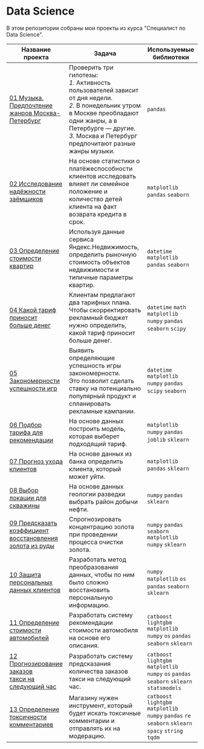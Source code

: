 # Data Science

В этом репозитории собраны мои проекты из курса "Специалист по Data Science".

Название проекта | Задача | Используемые библиотеки
--- | --- | ---
[01 Музыка. Предпочтение <br> жанров Москва-Петербург](https://github.com/NistratovR/yap/tree/main/01_%D0%9C%D1%83%D0%B7%D1%8B%D0%BA%D0%B0_%D0%9F%D1%80%D0%B5%D0%B4%D0%BF%D0%BE%D1%87%D1%82%D0%B5%D0%BD%D0%B8%D0%B5_%D0%B6%D0%B0%D0%BD%D1%80%D0%BE%D0%B2_%D0%9C%D0%BE%D1%81%D0%BA%D0%B2%D0%B0_%D0%9F%D0%B5%D1%82%D0%B5%D1%80%D0%B1%D1%83%D1%80%D0%B3) | <div> Проверить три гипотезы: <br> _1._ Активность пользователей зависит от дня недели. <br> _2._ В понедельник утром в Москве преобладают одни жанры, а в Петербурге — другие. <br> _3._ Москва и Петербург предпочитают разные жанры музыки. </div> | `pandas`
[02 Исследование надёжности <br> заёмщиков](https://github.com/NistratovR/yap/tree/main/02_%D0%98%D1%81%D1%81%D0%BB%D0%B5%D0%B4%D0%BE%D0%B2%D0%B0%D0%BD%D0%B8%D0%B5_%D0%BD%D0%B0%D0%B4%D1%91%D0%B6%D0%BD%D0%BE%D1%81%D1%82%D0%B8_%D0%B7%D0%B0%D1%91%D0%BC%D1%89%D0%B8%D0%BA%D0%BE%D0%B2) | <div> На основе статистики о платёжеспособности клиентов исследовать влияет ли семейное положение и количество детей клиента на факт возврата кредита в срок. </div> | `matplotlib` `pandas` `seaborn`
[03 Определение стоимости <br> квартир](https://github.com/NistratovR/yap/tree/main/03_%D0%9E%D0%BF%D1%80%D0%B5%D0%B4%D0%B5%D0%BB%D0%B5%D0%BD%D0%B8%D0%B5_%D1%81%D1%82%D0%BE%D0%B8%D0%BC%D0%BE%D1%81%D1%82%D0%B8_%D0%BA%D0%B2%D0%B0%D1%80%D1%82%D0%B8%D1%80) | <div> Используя данные сервиса Яндекс.Недвижимость, определить рыночную стоимость объектов недвижимости и типичные параметры квартир. </div> | `datetime` `matplotlib` `pandas` `seaborn`
[04 Какой тариф приносит <br> больше денег](https://github.com/NistratovR/yap/tree/main/04_%D0%9A%D0%B0%D0%BA%D0%BE%D0%B9_%D1%82%D0%B0%D1%80%D0%B8%D1%84_%D0%BF%D1%80%D0%B8%D0%BD%D0%BE%D1%81%D0%B8%D1%82_%D0%B1%D0%BE%D0%BB%D1%8C%D1%88%D0%B5_%D0%B4%D0%B5%D0%BD%D0%B5%D0%B3) | <div> Клиентам предлагают два тарифных плана. <br>Чтобы скорректировать рекламный бюджет нужно определить, какой тариф приносит больше денег. </div> | `datetime` `math` `matplotlib` `numpy` `pandas` `seaborn` `scipy`
[05 Закономерности <br> успешности игр](https://github.com/NistratovR/yap/tree/main/05_%D0%97%D0%B0%D0%BA%D0%BE%D0%BD%D0%BE%D0%BC%D0%B5%D1%80%D0%BD%D0%BE%D1%81%D1%82%D0%B8_%D1%83%D1%81%D0%BF%D0%B5%D1%88%D0%BD%D0%BE%D1%81%D1%82%D0%B8_%D0%B8%D0%B3%D1%80) | <div> Выявить определяющие успешность игры закономерности. <br>Это позволит сделать ставку на потенциально популярный продукт и спланировать рекламные кампании. </div> | `datetime` `matplotlib` `numpy` `pandas` `scipy` `seaborn`
[06 Подбор тарифа для <br> рекомендации](https://github.com/NistratovR/yap/tree/main/06_%D0%9F%D0%BE%D0%B4%D0%B1%D0%BE%D1%80_%D1%82%D0%B0%D1%80%D0%B8%D1%84%D0%B0_%D0%B4%D0%BB%D1%8F_%D1%80%D0%B5%D0%BA%D0%BE%D0%BC%D0%B5%D0%BD%D0%B4%D0%B0%D1%86%D0%B8%D0%B8) | <div> На основе данных построить модель, которая выберет подходящий тариф. </div> | `matplotlib` `numpy` `pandas` `joblib` `sklearn`
[07 Прогноз ухода клиентов](https://github.com/NistratovR/yap/tree/main/07_%D0%9F%D1%80%D0%BE%D0%B3%D0%BD%D0%BE%D0%B7_%D1%83%D1%85%D0%BE%D0%B4%D0%B0_%D0%BA%D0%BB%D0%B8%D0%B5%D0%BD%D1%82%D0%BE%D0%B2) | <div> На основе данных из банка определить клиента, который может уйти. </div> | `matplotlib` `pandas` `sklearn`
[08 Выбор локации для <br> скважины](https://github.com/NistratovR/yap/tree/main/08_%D0%92%D1%8B%D0%B1%D0%BE%D1%80_%D0%BB%D0%BE%D0%BA%D0%B0%D1%86%D0%B8%D0%B8_%D0%B4%D0%BB%D1%8F_%D1%81%D0%BA%D0%B2%D0%B0%D0%B6%D0%B8%D0%BD%D1%8B) | <div> На основе данных геологии разведки выбрать район добычи нефти. </div> | `numpy` `pandas` `sklearn`
[09 Предсказать коэффициент <br> восстановления золота из руды](https://github.com/NistratovR/yap/tree/main/09_%D0%9F%D1%80%D0%B5%D0%B4%D1%81%D0%BA%D0%B0%D0%B7%D0%B0%D1%82%D1%8C_%D0%BA%D0%BE%D1%8D%D1%84%D1%84%D0%B8%D1%86%D0%B8%D0%B5%D0%BD%D1%82_%D0%B2%D0%BE%D1%81%D1%81%D1%82%D0%B0%D0%BD%D0%BE%D0%B2%D0%BB%D0%B5%D0%BD%D0%B8%D1%8F_%D0%B7%D0%BE%D0%BB%D0%BE%D1%82%D0%B0_%D0%B8%D0%B7_%D1%80%D1%83%D0%B4%D1%8B) | <div> Спрогнозировать концентрацию золота при проведении процесса очистки золота. </div> | `numpy` `pandas` `seaborn` `matplotlib` `numpy` `sklearn`
[10 Защита персональных <br> данных клиентов](https://github.com/NistratovR/yap/tree/main/10_%D0%97%D0%B0%D1%89%D0%B8%D1%82%D0%B0_%D0%BF%D0%B5%D1%80%D1%81%D0%BE%D0%BD%D0%B0%D0%BB%D1%8C%D0%BD%D1%8B%D1%85_%D0%B4%D0%B0%D0%BD%D0%BD%D1%8B%D1%85_%D0%BA%D0%BB%D0%B8%D0%B5%D0%BD%D1%82%D0%BE%D0%B2) | <div> Разработать метод преобразования данных, чтобы по ним было сложно восстановить персональную информацию. </div> | `numpy` `matplotlib` `os` `pandas` `seaborn` `sklearn`
[11 Определение стоимости <br> автомобилей](https://github.com/NistratovR/yap/tree/main/11_%D0%9E%D0%BF%D1%80%D0%B5%D0%B4%D0%B5%D0%BB%D0%B5%D0%BD%D0%B8%D0%B5_%D1%81%D1%82%D0%BE%D0%B8%D0%BC%D0%BE%D1%81%D1%82%D0%B8_%D0%B0%D0%B2%D1%82%D0%BE%D0%BC%D0%BE%D0%B1%D0%B8%D0%BB%D0%B5%D0%B9) | <div> Разработать систему рекомендации стоимости автомобиля на основе его описания. </div> | `catboost` `lightgbm` `matplotlib` `numpy` `os` `pandas` `seaborn` `sklearn`
[12 Прогнозирование заказов <br> такси на следующий час](https://github.com/NistratovR/yap/tree/main/12_%D0%9F%D1%80%D0%BE%D0%B3%D0%BD%D0%BE%D0%B7%D0%B8%D1%80%D0%BE%D0%B2%D0%B0%D0%BD%D0%B8%D0%B5_%D0%B7%D0%B0%D0%BA%D0%B0%D0%B7%D0%BE%D0%B2_%D1%82%D0%B0%D0%BA%D1%81%D0%B8_%D0%BD%D0%B0_%D1%81%D0%BB%D0%B5%D0%B4%D1%83%D1%8E%D1%89%D0%B8%D0%B9_%D1%87%D0%B0%D1%81) | <div> Разработать систему предсказания количества заказов такси на следующий час. </div> | `catboost` `lightgbm` `matplotlib` `numpy` `os` `pandas` `seaborn` `sklearn` `statsmodels`
[13 Определение токсичности <br> комментариев](https://github.com/NistratovR/yap/tree/main/13_%D0%9E%D0%BF%D1%80%D0%B5%D0%B4%D0%B5%D0%BB%D0%B5%D0%BD%D0%B8%D0%B5_%D1%82%D0%BE%D0%BA%D1%81%D0%B8%D1%87%D0%BD%D0%BE%D1%81%D1%82%D0%B8_%D0%BA%D0%BE%D0%BC%D0%BC%D0%B5%D0%BD%D1%82%D0%B0%D1%80%D0%B8%D0%B5%D0%B2) | </div> Магазину нужен инструмент, который будет искать токсичные комментарии и отправлять их на модерацию. </div> | `catboost` `lightgbm` `matplotlib` `numpy` `pandas` `re` `seaborn` `sklearn` `spacy` `string`  `tqdm` 

